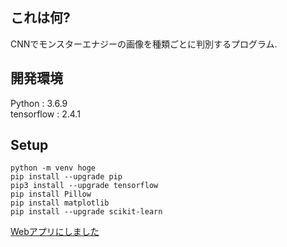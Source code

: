 ## これは何?
CNNでモンスターエナジーの画像を種類ごとに判別するプログラム.

## 開発環境
Python : 3.6.9  
tensorflow : 2.4.1

## Setup
```
python -m venv hoge
pip install --upgrade pip
pip3 install --upgrade tensorflow
pip install Pillow
pip install matplotlib
pip install --upgrade scikit-learn
```

[Webアプリにしました][1]

[1]:https://judge-monster-energy-app.herokuapp.com/
